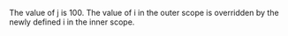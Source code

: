 The value of j is 100. The value of i in the outer scope is overridden by the newly defined i in the inner scope.